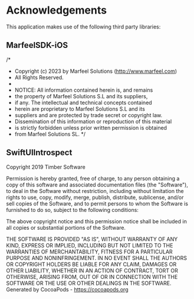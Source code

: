 # Acknowledgements
This application makes use of the following third party libraries:

## MarfeelSDK-iOS

/*
 * Copyright (c) 2023 by Marfeel Solutions (http://www.marfeel.com)
 * All Rights Reserved.
 *
 * NOTICE:  All information contained herein is, and remains
 * the property of Marfeel Solutions S.L and its suppliers,
 * if any.  The intellectual and technical concepts contained
 * herein are proprietary to Marfeel Solutions S.L and its
 * suppliers and are protected by trade secret or copyright law.
 * Dissemination of this information or reproduction of this material
 * is strictly forbidden unless prior written permission is obtained
 * from Marfeel Solutions SL.
 */


## SwiftUIIntrospect

Copyright 2019 Timber Software

Permission is hereby granted, free of charge, to any person obtaining a copy of this software and associated documentation files (the "Software"), to deal in the Software without restriction, including without limitation the rights to use, copy, modify, merge, publish, distribute, sublicense, and/or sell copies of the Software, and to permit persons to whom the Software is furnished to do so, subject to the following conditions:

The above copyright notice and this permission notice shall be included in all copies or substantial portions of the Software.

THE SOFTWARE IS PROVIDED "AS IS", WITHOUT WARRANTY OF ANY KIND, EXPRESS OR IMPLIED, INCLUDING BUT NOT LIMITED TO THE WARRANTIES OF MERCHANTABILITY, FITNESS FOR A PARTICULAR PURPOSE AND NONINFRINGEMENT. IN NO EVENT SHALL THE AUTHORS OR COPYRIGHT HOLDERS BE LIABLE FOR ANY CLAIM, DAMAGES OR OTHER LIABILITY, WHETHER IN AN ACTION OF CONTRACT, TORT OR OTHERWISE, ARISING FROM, OUT OF OR IN CONNECTION WITH THE SOFTWARE OR THE USE OR OTHER DEALINGS IN THE SOFTWARE.
Generated by CocoaPods - https://cocoapods.org
